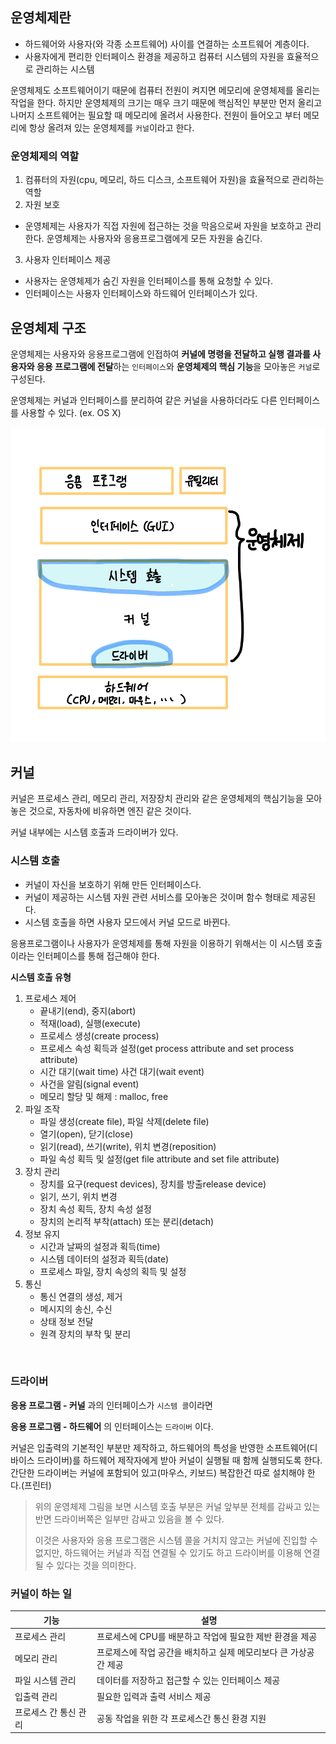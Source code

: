 ## 운영체제란

- 하드웨어와 사용자(와 각종 소프트웨어) 사이를 연결하는 소프트웨어 계층이다.
- 사용자에게 편리한 인터페이스 환경을 제공하고 컴퓨터 시스템의 자원을 효율적으로 관리하는 시스템

운영체제도 소프트웨어이기 때문에 컴퓨터 전원이 켜지면 메모리에 운영체제를 올리는 작업을 한다.
하지만 운영체제의 크기는 매우 크기 때문에 핵심적인 부분만 먼저 올리고 나머지 소프트웨어는 필요할 때 메모리에 올려서 사용한다.
전원이 들어오고 부터 메모리에 항상 올려져 있는 운영체제를 `커널`이라고 한다.

### 운영체제의 역할

1. 컴퓨터의 자원(cpu, 메모리, 하드 디스크, 소프트웨어 자원)을 효율적으로 관리하는 역할
2. 자원 보호

- 운영체제는 사용자가 직접 자원에 접근하는 것을 막음으로써 자원을 보호하고 관리한다. 운영체제는 사용자와 응용프로그램에게 모든 자원을 숨긴다.

3. 사용자 인터페이스 제공

- 사용자는 운영체제가 숨긴 자원을 인터페이스를 통해 요청할 수 있다.
- 인터페이스는 사용자 인터페이스와 하드웨어 인터페이스가 있다.

## 운영체제 구조

운영체제는 사용자와 응용프로그램에 인접하여 **커널에 명령을 전달하고 실행 결과를 사용자와 응용 프로그램에 전달**하는 `인터페이스`와 **운영체제의 핵심 기능**을 모아놓은 `커널`로 구성된다.

운영체제는 커널과 인터페이스를 분리하여 같은 커널을 사용하더라도 다른 인터페이스를 사용할 수 있다. (ex. OS X)

![](os.jpeg)

## 커널

커널은 프로세스 관리, 메모리 관리, 저장장치 관리와 같은 운영체제의 핵심기능을 모아놓은 것으로, 자동차에 비유하면 엔진 같은 것이다.

커널 내부에는 시스템 호출과 드라이버가 있다.

### 시스템 호출

- 커널이 자신을 보호하기 위해 만든 인터페이스다.
- 커널이 제공하는 시스템 자원 관련 서비스를 모아놓은 것이며 함수 형태로 제공된다.
- 시스템 호출을 하면 사용자 모드에서 커널 모드로 바뀐다.

응용프로그램이나 사용자가 운영체제를 통해 자원을 이용하기 위해서는 이 시스템 호출이라는 인터페이스를 통해 접근해야 한다.

**시스템 호출 유형**

1. 프로세스 제어
   - 끝내기(end), 중지(abort)
   - 적재(load), 실행(execute)
   - 프로세스 생성(create process)
   - 프로세스 속성 획득과 설정(get process attribute and set process attribute)
   - 시간 대기(wait time) 사건 대기(wait event)
   - 사건을 알림(signal event)
   - 메모리 할당 및 해제 : malloc, free
2. 파일 조작
   - 파일 생성(create file), 파일 삭제(delete file)
   - 열기(open), 닫기(close)
   - 읽기(read), 쓰기(write), 위치 변경(reposition)
   - 파일 속성 획득 및 설정(get file attribute and set file attribute)
3. 장치 관리
   - 장치를 요구(request devices), 장치를 방출release device)
   - 읽기, 쓰기, 위치 변경
   - 장치 속성 획득, 장치 속성 설정
   - 장치의 논리적 부착(attach) 또는 분리(detach)
4. 정보 유지
   - 시간과 날짜의 설정과 획득(time)
   - 시스템 데이터의 설정과 획득(date)
   - 프로세스 파일, 장치 속성의 획득 및 설정
5. 통신
   - 통신 연결의 생성, 제거
   - 메시지의 송신, 수신
   - 상태 정보 전달
   - 원격 장치의 부착 및 분리

</br>

### 드라이버

**응용 프로그램 - 커널** 과의 인터페이스가 `시스템 콜`이라면

**응용 프로그램 - 하드웨어** 의 인터페이스는 `드라이버` 이다.

커널은 입출력의 기본적인 부분만 제작하고, 하드웨어의 특성을 반영한 소프트웨어(디바이스 드라이버)를 하드웨어 제작자에게 받아 커널이 실행될 때 함께 실행되도록 한다. 간단한 드라이버는 커널에 포함되어 있고(마우스, 키보드) 복잡한건 따로 설치해야 한다.(프린터)

> 위의 운영체제 그림을 보면 시스템 호출 부분은 커널 앞부분 전체를 감싸고 있는 반면 드라이버쪽은 일부만 감싸고 있음을 볼 수 있다.
>
> 이것은 사용자와 응용 프로그램은 시스템 콜을 거치지 않고는 커널에 진입할 수 없지만, 하드웨어는 커널과 직접 연결될 수 있기도 하고 드라이버를 이용해 연결될 수 있다는 것을 의미한다.

### 커널이 하는 일

| 기능                  | 설명                                                             |
| --------------------- | ---------------------------------------------------------------- |
| 프로세스 관리         | 프로세스에 CPU를 배분하고 작업에 필요한 제반 환경을 제공         |
| 메모리 관리           | 프로제스에 작업 공간을 배치하고 실제 메모리보다 큰 가상공간 제공 |
| 파일 시스템 관리      | 데이터를 저장하고 접근할 수 있는 인터페이스 제공                 |
| 입출력 관리           | 필요한 입력과 출력 서비스 제공                                   |
| 프로세스 간 통신 관리 | 공동 작업을 위한 각 프로세스간 통신 환경 지원                    |
